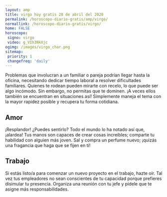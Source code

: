 ```yaml
---
layout: amp
title: virgo hoy gratis 28 de abril del 2020 
permalink: /horoscopo-diario-gratis/amp/virgo/
normallink: /horoscopo-diario-gratis/virgo/
home: FALSE
horoscopo:
 signo: virgo
 video: g_VIh3NkXjc
ogimg: /images/virgo_char.png
sitemap:
 priority: 1
 changefreq: 'daily'
---
```



Problemas que involucran a un familiar o pareja podrían llegar hasta la oficina, necesitando dedicar tiempo laboral a resolver dificultades familiares. Quienes te rodean pueden mirarte con recelo, lo que puede ser algo incómodo. Sin embargo, no permitas que te dominen. ¡A veces ellos también se encuentran en situaciones así! Simplemente maneja el tema con la mayor rapidez posible y recupera tu forma cotidiana.

## Amor

¡Resplandor! ¿Puedes sentirlo? Todo el mundo lo ha notado así que, ¡alardea! Tus manos son capaces de crear cosas increíbles; comparte tu habilidad con alguien más joven. Sal y compra un perfume nuevo; ¡quizás una fragancia que haga que se fijen en ti!

## Trabajo

Si estás listo/a para comenzar un nuevo proyecto en el trabajo, hazte oír. Tal vez tus empleadores no sean conscientes de tu capacidad porque prefieres disimular tu presencia. Organiza una reunión con tu jefe y pídele que te asigne más responsabilidades.
